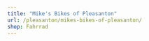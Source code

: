 ```yaml
---
title: "Mike's Bikes of Pleasanton"
url: /pleasanton/mikes-bikes-of-pleasanton/
shop: Fahrrad
---
```

